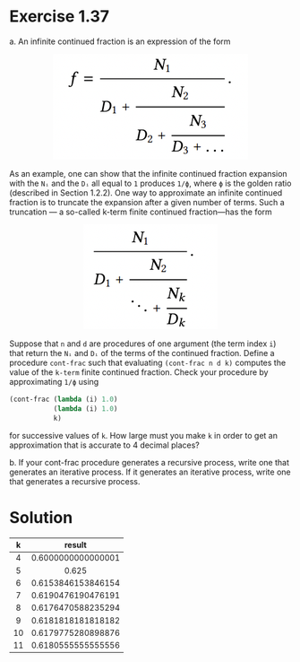 # Exercise 1.37

a. An infinite continued fraction is an expression of the form

<p align="center">
  <img src="./continued-fraction.png" alt="continued fraction">
</p>

As an example, one can show that the infinite continued fraction expansion with the `Nᵢ` and the `Dᵢ` all equal to `1` produces `1/ϕ`, where `ϕ` is the golden ratio (described in Section 1.2.2). One way to approximate an infinite continued fraction is to truncate the expansion after a given number of terms. Such a truncation — a so-called k-term finite continued fraction—has the form

<p align="center">
  <img src="./finite-continued-fraction.png" alt="finite continued fraction">
</p>

Suppose that `n` and `d` are procedures of one argument (the term index `i`) that return the `Nᵢ` and `Dᵢ` of the terms of the continued fraction. Define a procedure `cont-frac` such that evaluating `(cont-frac n d k)` computes the value of the `k-term` finite continued fraction. Check your procedure by approximating `1/ϕ` using 

```scheme
(cont-frac (lambda (i) 1.0)
           (lambda (i) 1.0)
           k)
```

for successive values of `k`. How large must you make `k` in order to get an approximation that is accurate to 4 decimal places?

b. If your cont-frac procedure generates a recursive process, write one that generates an iterative process. If it generates an iterative process, write one that generates a recursive process.

# Solution

|   k   |      result       |
|:-----:|:-----------------:|
|   4   | 0.6000000000000001|
|   5   | 0.625             |
|   6   | 0.6153846153846154|
|   7   | 0.6190476190476191|
|   8   | 0.6176470588235294|
|   9   | 0.6181818181818182|
|  10   | 0.6179775280898876|
|  11   | 0.6180555555555556|
